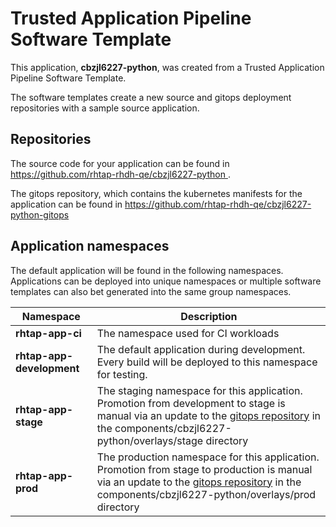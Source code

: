 # Trusted Application Pipeline Software Template

This application, **cbzjl6227-python**, was created from a Trusted Application Pipeline Software Template.

The software templates create a new source and gitops deployment repositories with a sample source application. 

## Repositories

The source code for your application can be found in [https://github.com/rhtap-rhdh-qe/cbzjl6227-python ](https://github.com/rhtap-rhdh-qe/cbzjl6227-python ).
 
The gitops repository, which contains the kubernetes manifests for the application can be found in 
[https://github.com/rhtap-rhdh-qe/cbzjl6227-python-gitops ](https://github.com/rhtap-rhdh-qe/cbzjl6227-python-gitops ) 

## Application namespaces 

The default application will be found in the following namespaces. Applications can be deployed into unique namespaces or multiple software templates can also bet generated into the same group namespaces.  

|  Namespace   |  Description   |  
| -------- | -------- |
| **rhtap-app-ci** | The namespace used for CI workloads |
| **rhtap-app-development** | The default application during development. Every build will be deployed to this namespace for testing. |
| **rhtap-app-stage** | The staging namespace for this application. Promotion from development to stage is manual via an update to the [gitops repository](https://github.com/rhtap-rhdh-qe/cbzjl6227-python-gitops ) in the components/cbzjl6227-python/overlays/stage directory |
| **rhtap-app-prod** | The production namespace for this application. Promotion from stage to production is manual via an update to the [gitops repository](https://github.com/rhtap-rhdh-qe/cbzjl6227-python-gitops ) in the components/cbzjl6227-python/overlays/prod directory |